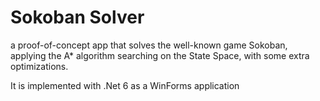 # Sokoban Solver
a proof-of-concept app that solves the well-known game Sokoban, applying the A* algorithm searching on the State Space, with some extra optimizations.

It is implemented with .Net 6 as a WinForms application

